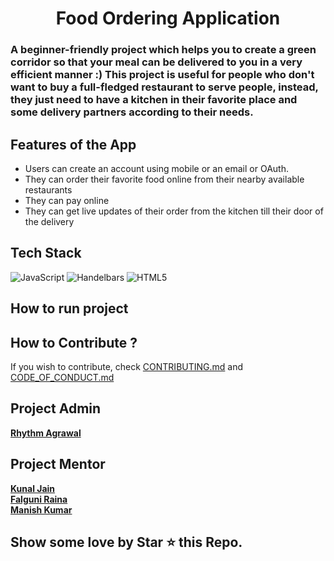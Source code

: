 <h1 align = "center" > Food Ordering Application </h1>

</p>

### A beginner-friendly project which helps you to create a green corridor so that your meal can be delivered to you in a very efficient manner :) This project is useful for people who don't want to buy a full-fledged restaurant to serve people, instead, they just need to have a kitchen in their favorite place and some delivery partners according to their needs.



## Features of the App
* Users can create an account using mobile or an email or OAuth.
* They can order their favorite food online from their nearby available restaurants
* They can pay online
* They can get live updates of their order from the kitchen till their door of the delivery

## Tech Stack 
<img alt="JavaScript" src="https://img.shields.io/badge/javascript%20-%23323330.svg?&style=for-the-badge&logo=javascript&logoColor=%23F7DF1E"/> <img alt="Handelbars" src="https://img.shields.io/badge/handelbars-%23FA7343.svg?&style=for-the-badge&logo=handelbars&logoColor=white"/>  <img alt="HTML5" src="https://img.shields.io/badge/html5%20-%23E34F26.svg?&style=for-the-badge&logo=html5&logoColor=white"/>

## How to run project



## How to Contribute ? 
If you wish to contribute, check [CONTRIBUTING.md](https://github.com/rhythm98/Food-Ordering-Application/blob/main/Contributing.md) and [CODE_OF_CONDUCT.md](https://github.com/rhythm98/Food-Ordering-Application/blob/main/CODE_OF_CONDUCT.md) 

## Project Admin
**[Rhythm Agrawal](https://github.com/rhythm98)** 

##  Project Mentor  

**[Kunal Jain](https://github.com/kunaljain0212)**  
**[Falguni Raina](https://github.com/falguniraina)**  
**[Manish Kumar](https://github.com/kumarmanishbit)**  


## Show some love by Star ⭐ this Repo.

